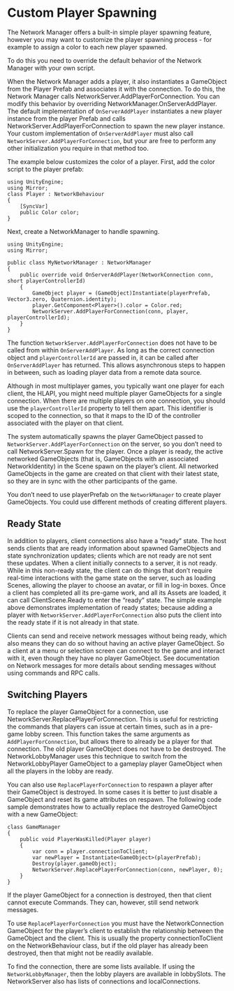 # Custom Player Spawning

The Network Manager offers a built-in simple player spawning feature, however you may want to customize the player spawning process - for example to assign a color to each new player spawned.

To do this you need to override the default behavior of the Network Manager with your own script.

When the Network Manager adds a player, it also instantiates a GameObject from the Player Prefab and associates it with the connection. To do this, the Network Manager calls NetworkServer.AddPlayerForConnection. You can modify this behavior by overriding NetworkManager.OnServerAddPlayer. The default implementation of `OnServerAddPlayer` instantiates a new player instance from the player Prefab and calls NetworkServer.AddPlayerForConnection to spawn the new player instance. Your custom implementation of `OnServerAddPlayer` must also call `NetworkServer.AddPlayerForConnection`, but your are free to perform any other initialization you require in that method too.

The example below customizes the color of a player. First, add the color script to the player prefab:

```
using UnityEngine;
using Mirror;
class Player : NetworkBehaviour
{
    [SyncVar]
    public Color color;
}
```

Next, create a NetworkManager to handle spawning.

```
using UnityEngine;
using Mirror;

public class MyNetworkManager : NetworkManager
{
    public override void OnServerAddPlayer(NetworkConnection conn, short playerControllerId)
    {
        GameObject player = (GameObject)Instantiate(playerPrefab, Vector3.zero, Quaternion.identity);
        player.GetComponent<Player>().color = Color.red;
        NetworkServer.AddPlayerForConnection(conn, player, playerControllerId);
    }
}
```

The function `NetworkServer.AddPlayerForConnection` does not have to be called from within `OnServerAddPlayer`. As long as the correct connection object and `playerControllerId` are passed in, it can be called after `OnServerAddPlayer` has returned. This allows asynchronous steps to happen in between, such as loading player data from a remote data source.

Although in most multiplayer games, you typically want one player for each client, the HLAPI, you might need multiple player GameObjects for a single connection. When there are multiple players on one connection, you should use the `playerControllerId` property to tell them apart. This identifier is scoped to the connection, so that it maps to the ID of the controller associated with the player on that client.

The system automatically spawns the player GameObject passed to `NetworkServer.AddPlayerForConnection` on the server, so you don’t need to call NetworkServer.Spawn for the player. Once a player is ready, the active networked GameObjects (that is, GameObjects with an associated NetworkIdentity) in the Scene spawn on the player’s client. All networked GameObjects in the game are created on that client with their latest state, so they are in sync with the other participants of the game.

You don’t need to use playerPrefab on the `NetworkManager` to create player GameObjects. You could use different methods of creating different players.

## Ready State

In addition to players, client connections also have a “ready” state. The host sends clients that are ready information about spawned GameObjects and state synchronization updates; clients which are not ready are not sent these updates. When a client initially connects to a server, it is not ready. While in this non-ready state, the client can do things that don’t require real-time interactions with the game state on the server, such as loading Scenes, allowing the player to choose an avatar, or fill in log-in boxes. Once a client has completed all its pre-game work, and all its Assets are loaded, it can call ClientScene.Ready to enter the “ready” state. The simple example above demonstrates implementation of ready states; because adding a player with `NetworkServer.AddPlayerForConnection` also puts the client into the ready state if it is not already in that state.

Clients can send and receive network messages without being ready, which also means they can do so without having an active player GameObject. So a client at a menu or selection screen can connect to the game and interact with it, even though they have no player GameObject. See documentation on Network messages for more details about sending messages without using commands and RPC calls.

## Switching Players

To replace the player GameObject for a connection, use NetworkServer.ReplacePlayerForConnection. This is useful for restricting the commands that players can issue at certain times, such as in a pre-game lobby screen. This function takes the same arguments as `AddPlayerForConnection`, but allows there to already be a player for that connection. The old player GameObject does not have to be destroyed. The NetworkLobbyManager uses this technique to switch from the NetworkLobbyPlayer GameObject to a gameplay player GameObject when all the players in the lobby are ready.

You can also use `ReplacePlayerForConnection` to respawn a player after their GameObject is destroyed. In some cases it is better to just disable a GameObject and reset its game attributes on respawn. The following code sample demonstrates how to actually replace the destroyed GameObject with a new GameObject:

```
class GameManager
{
    public void PlayerWasKilled(Player player)
    {
        var conn = player.connectionToClient;
        var newPlayer = Instantiate<GameObject>(playerPrefab);
        Destroy(player.gameObject);
        NetworkServer.ReplacePlayerForConnection(conn, newPlayer, 0);
    }
}
```

If the player GameObject for a connection is destroyed, then that client cannot execute Commands. They can, however, still send network messages.

To use `ReplacePlayerForConnection` you must have the NetworkConnection GameObject for the player’s client to establish the relationship between the GameObject and the client. This is usually the property connectionToClient on the NetworkBehaviour class, but if the old player has already been destroyed, then that might not be readily available.

To find the connection, there are some lists available. If using the `NetworkLobbyManager`, then the lobby players are available in lobbySlots. The NetworkServer also has lists of connections and localConnections.
